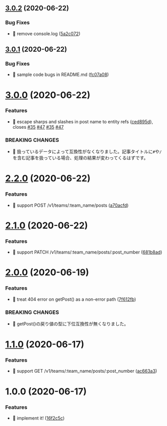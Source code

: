 ## [3.0.2](https://github.com/suin/esa-api/compare/v3.0.1...v3.0.2) (2020-06-22)


### Bug Fixes

* 🐛 remove console.log ([5a2c072](https://github.com/suin/esa-api/commit/5a2c07251cd641066f86f126091e248cb4644a22))

## [3.0.1](https://github.com/suin/esa-api/compare/v3.0.0...v3.0.1) (2020-06-22)


### Bug Fixes

* 🐛 sample code bugs in README.md ([fc07a08](https://github.com/suin/esa-api/commit/fc07a08b23d980872ed56dd3582fcdaff1fd0a8a))

# [3.0.0](https://github.com/suin/esa-api/compare/v2.2.0...v3.0.0) (2020-06-22)


### Features

* 🎸 escape sharps and slashes in post name to entity refs ([ced895d](https://github.com/suin/esa-api/commit/ced895d1253ac5ecb2116818ef83b34a82df3f20)), closes [#35](https://github.com/suin/esa-api/issues/35) [#47](https://github.com/suin/esa-api/issues/47) [#35](https://github.com/suin/esa-api/issues/35) [#47](https://github.com/suin/esa-api/issues/47)


### BREAKING CHANGES

* 🧨 扱っているデータによって互換性がなくなりました。記事タイトルに`#`や`/`を含む記事を扱っている場合、処理の結果が変わってくるはずです。

# [2.2.0](https://github.com/suin/esa-api/compare/v2.1.0...v2.2.0) (2020-06-22)


### Features

* 🎸 support POST /v1/teams/:team_name/posts ([a70acfd](https://github.com/suin/esa-api/commit/a70acfdf191ca24742571d9958b634ea2c85564a))

# [2.1.0](https://github.com/suin/esa-api/compare/v2.0.0...v2.1.0) (2020-06-22)


### Features

* 🎸 support PATCH /v1/teams/:team_name/posts/:post_number ([681b8ad](https://github.com/suin/esa-api/commit/681b8ade4ef1de3fed44a10d7a8a1bf774d24013))

# [2.0.0](https://github.com/suin/esa-api/compare/v1.1.0...v2.0.0) (2020-06-19)


### Features

* 🎸 treat 404 error on getPost() as a non-error path ([7f612fb](https://github.com/suin/esa-api/commit/7f612fb7ffb0bc6a8b5d1ca9d71e34dd6d271990))


### BREAKING CHANGES

* 🧨 getPost()の戻り値の型に下位互換性が無くなりました。

# [1.1.0](https://github.com/suin/esa-api/compare/v1.0.0...v1.1.0) (2020-06-17)


### Features

* 🎸 support GET /v1/teams/:team_name/posts/:post_number ([ac663a3](https://github.com/suin/esa-api/commit/ac663a3750f869b1dd88e229bc635e146ea35a90))

# 1.0.0 (2020-06-17)


### Features

* 🎸 implement it! ([16f2c5c](https://github.com/suin/esa-api/commit/16f2c5c936ea85b6e334b8e99d6f399a37cf98ec))
